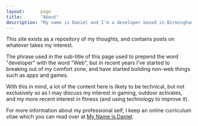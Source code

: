```yaml
---
layout:      page
title:       "About"
description: "My name is Daniel and I'm a developer based in Birmingham"
---
```


This site exists as a repository of my thoughts, and contains posts on whatever takes my interest.

The phrase used in the sub-title of this page used to prepend the word "developer" with the word "Web", but in recent years I've started to breaking out of my comfort zone, and have started building non-web things such as apps and games.

With this in mind, a lot of the content here is likely to be technical, but not exclusively so as I may discuss my interest in gaming, outdoor activates, and my more recent interest in fitness (and using technology to improve it).

For more information about my professional self, I keep an online curriculum vitae which you can read over at [My Name is Daniel](http://danielhollands.co.uk/).
